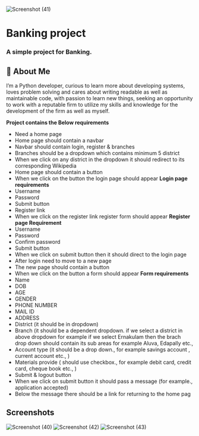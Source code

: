 ![Screenshot (41)](https://user-images.githubusercontent.com/105106551/197323173-c443c1f4-a7ba-455f-b6a2-277ad1bdaa9e.png)

# Banking project
 ### A simple project for Banking. 

## 🚀 About Me
I’m a Python developer, curious to learn more about developing systems, loves problem solving and cares about writing readable as well as maintainable code, with passion to learn new things, seeking  an opportunity  to work with a  reputable  firm to utilize my skills and knowledge for the development of the firm as well as myself.


**Project contains the Below requirements**
- Need a home page 
- Home page should contain a navbar
- Navbar should contain login, register & branches
- Branches should be a dropdown which contains minimum 5 district
- When we click on any district in the dropdown it should redirect to its corresponding 
  Wikipedia
- Home page should contain a button 
- When we click on the button the login page should appear
**Login page requirements**
- Username
- Password
- Submit button
- Register link
- When we click on the register link register form should appear
**Register page Requirement**
- Username
- Password
- Confirm password
- Submit button
- When we click on submit button then it should direct to the login page
- After login need to move to a new page
- The new page should contain a button
- When we click on the button a form should appear
**Form requirements**
- Name
- DOB
- AGE
- GENDER
- PHONE NUMBER
- MAIL ID
- ADDRESS
- District (it should be in dropdown)
- Branch (it should be a dependent dropdown. if we select a district in above 
  dropdown for example if we select Ernakulam then the brach drop down should 
  contain its sub areas for example Aluva, Edapally etc.,
- Account type (it should be a drop down., for example savings account , current 
  account etc., )
- Materials provide ( should use checkbox., for example debit card, credit card, 
  cheque book etc., )
- Submit & logout button
- When we click on submit button it should pass a message (for example., application 
  accepted)
- Below the message there should be a link for returning to the home pag
 
## Screenshots
![Screenshot (40)](https://user-images.githubusercontent.com/105106551/197323166-2be6f58a-d35e-4484-914c-4b0ccdd317d6.png)
![Screenshot (42)](https://user-images.githubusercontent.com/105106551/197323177-906ac71a-e563-4dbe-9f20-f9e558a65f4c.png)
![Screenshot (43)](https://user-images.githubusercontent.com/105106551/197323182-260e2421-40fa-451a-92a7-2d1372d341ff.png)

